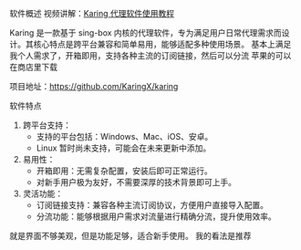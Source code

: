 软件概述
视频讲解：[Karing 代理软件使用教程](https://www.youtube.com/watch?v=hWR_D273Fng)

Karing 是一款基于 sing-box 内核的代理软件，专为满足用户日常代理需求而设计。其核心特点是跨平台兼容和简单易用，能够适配多种使用场景。
基本上满足我个人需求了，开箱即用，支持各种主流的订阅链接，然后可以分流
苹果的可以在商店里下载

项目地址：https://github.com/KaringX/karing

软件特点
1.	跨平台支持：
	+	支持的平台包括：Windows、Mac、iOS、安卓。
	+	Linux 暂时尚未支持，可能会在未来更新中添加。
2.	易用性：
	+	开箱即用：无需复杂配置，安装后即可正常运行。
	+	对新手用户极为友好，不需要深厚的技术背景即可上手。
3.	灵活功能：
	+	订阅链接支持：兼容各种主流订阅协议，方便用户直接导入配置。
	+	分流功能：能够根据用户需求对流量进行精确分流，提升使用效率。

就是界面不够美观，但是功能足够，适合新手使用。
我的看法是推荐
